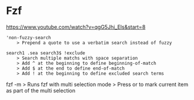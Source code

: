 # Fzf
https://www.youtube.com/watch?v=qgG5Jhi_Els&start=8

	'non-fuzzy-search
		> Prepend a quote to use a verbatim search instead of fuzzy

	search1 .sea search3$ !exclude
		> Search multiple matchs with space separation
		> Add ^ at the beginning to define beginning-of-match
		> Add $ at the end to define end-of-match
		> Add ! at the beginning to define excluded search terms

fzf -m
	> Runs fzf with multi selection mode
	> Press <tab> or <S-tab> to mark current item as part of the multi selection
